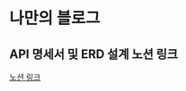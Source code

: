 # 나만의 블로그

## API 명세서 및 ERD 설계 노션 링크
[노션 링크](https://www.notion.so/Spring-Lv-3-ace32a3332c74aec9b45017ac86335e9)
